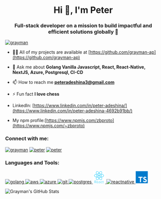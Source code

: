 <h1 align="center">Hi 👋, I'm Peter</h1>
<h3 align="center">Full-stack developer on a mission to build impactful and efficient solutions globally 🚀</h3>
<p align="left"> <a href="https://twitter.com/grayman" target="blank"><img src="https://img.shields.io/twitter/follow/grayman?logo=twitter&style=for-the-badge" alt="grayman" /></a> </p>

- 👨‍💻 All of my projects are available at [https://github.com/grayman-ap](https://github.com/grayman-ap)

- 💬 Ask me about **Golang Vanilla Javascript, React, React-Native, NextJS, Azure, Postgresql, CI-CD**

- 📫 How to reach me **peteradeshina3@gmail.com**

- ⚡ Fun fact **I love chess**

- LinkedIn: [https://www.linkedin.com/in/peter-adeshina/](https://www.linkedin.com/in/peter-adeshina-4692b91bb/)

- My npm profile:[https://www.npmjs.com/zbproto](https://www.npmjs.com/~zbproto)

<h3 align="left">Connect with me:</h3>
<p align="left">
<a href="https://twitter.com/grayman" target="blank"><img align="center" src="https://raw.githubusercontent.com/rahuldkjain/github-profile-readme-generator/master/src/images/icons/Social/twitter.svg" alt="grayman" height="30" width="40" /></a>
<a href="https://linkedin.com/in/peter-adeshina" target="blank"><img align="center" src="https://raw.githubusercontent.com/rahuldkjain/github-profile-readme-generator/master/src/images/icons/Social/linked-in-alt.svg" alt="peter" height="30" width="40" /></a>
<a href="https://stackoverflow.com/users/peter" target="blank"><img align="center" src="https://raw.githubusercontent.com/rahuldkjain/github-profile-readme-generator/master/src/images/icons/Social/stack-overflow.svg" alt="peter" height="30" width="40" /></a>

<h3 align="left">Languages and Tools:</h3>
<p align="left"> 
<a href="https://firebase.google.com/" target="_blank" rel="noreferrer"> <img src="https://www.svgrepo.com/show/355038/golang.svg" alt="golang" width="40" height="40"/> </a> 
<a href="https://firebase.google.com/" target="_blank" rel="noreferrer"> <img src="https://www.svgrepo.com/show/354791/amazon.svg" alt="aws" width="40" height="40"/> </a> 
<a href="https://firebase.google.com/" target="_blank" rel="noreferrer"> <img src="https://www.svgrepo.com/show/448274/azure.svg" alt="azure" width="40" height="40"/> </a> 
<a href="https://git-scm.com/" target="_blank" rel="noreferrer"> <img src="https://www.vectorlogo.zone/logos/git-scm/git-scm-icon.svg" alt="git" width="40" height="40"/> </a> 
<a href="https://git-scm.com/" target="_blank" rel="noreferrer"> <img src="https://www.svgrepo.com/show/373965/pgsql.svg" alt="postgres" width="40" height="40"/> </a> 
<a href="https://reactjs.org/" target="_blank" rel="noreferrer"> <img src="https://raw.githubusercontent.com/devicons/devicon/master/icons/react/react-original-wordmark.svg" alt="react" width="40" height="40"/> </a> 
<a href="https://reactnative.dev/" target="_blank" rel="noreferrer"> <img src="https://reactnative.dev/img/header_logo.svg" alt="reactnative" width="40" height="40"/> </a> 
<a href="https://www.typescriptlang.org/" target="_blank" rel="noreferrer"> <img src="https://raw.githubusercontent.com/devicons/devicon/master/icons/typescript/typescript-original.svg" alt="typescript" width="40" height="40"/> </a> 

![Grayman's GitHub Stats](https://github-readme-streak-stats.herokuapp.com/?user=grayman-ap&show_icons=true&theme=dark)

